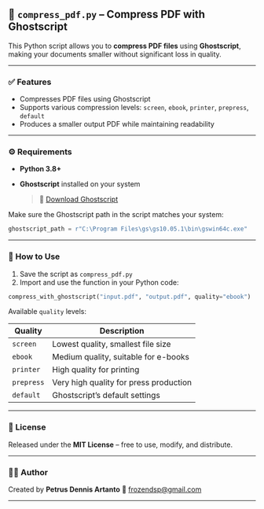 ## 📄 `compress_pdf.py` – Compress PDF with Ghostscript

This Python script allows you to **compress PDF files** using **Ghostscript**, making your documents smaller without significant loss in quality.

---

### ✅ Features

* Compresses PDF files using Ghostscript
* Supports various compression levels: `screen`, `ebook`, `printer`, `prepress`, `default`
* Produces a smaller output PDF while maintaining readability

---

### ⚙️ Requirements

* **Python 3.8+**
* **Ghostscript** installed on your system

  > 🔗 [Download Ghostscript](https://www.ghostscript.com/download/gsdnld.html)

Make sure the Ghostscript path in the script matches your system:

```python
ghostscript_path = r"C:\Program Files\gs\gs10.05.1\bin\gswin64c.exe"
```

---

### 🚀 How to Use

1. Save the script as `compress_pdf.py`
2. Import and use the function in your Python code:

```python
compress_with_ghostscript("input.pdf", "output.pdf", quality="ebook")
```

Available `quality` levels:

| Quality    | Description                            |
| ---------- | -------------------------------------- |
| `screen`   | Lowest quality, smallest file size     |
| `ebook`    | Medium quality, suitable for e-books   |
| `printer`  | High quality for printing              |
| `prepress` | Very high quality for press production |
| `default`  | Ghostscript’s default settings         |

---

### 📃 License

Released under the **MIT License** – free to use, modify, and distribute.

---

### 🙋‍♂️ Author

Created by **Petrus Dennis Artanto**
📧 [frozendsp@gmail.com](mailto:frozendsp@gmail.com)

---
